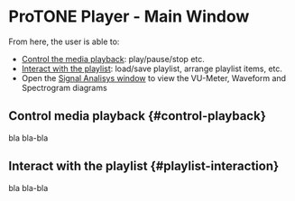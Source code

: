 # **ProTONE Player - Main Window**

From here, the user is able to:
- [Control the media playback](#control-playback): play/pause/stop etc.
- [Interact with the playlist](#playlist-interaction): load/save playlist, arrange playlist items, etc.
- Open the [Signal Analisys window](SignalAnalisysFrame.md) to view the VU-Meter, Waveform and Spectrogram diagrams

## **Control media playback** {#control-playback}

bla bla-bla

## **Interact with the playlist** {#playlist-interaction}

bla bla-bla
